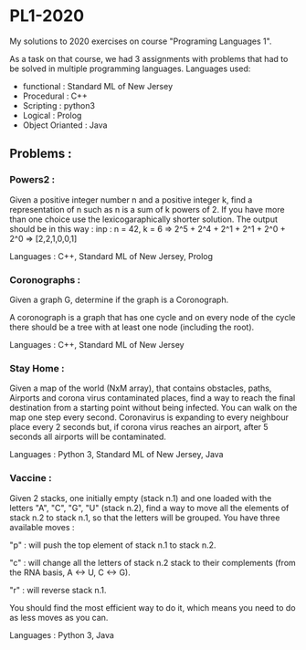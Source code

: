 # PL1-2020
My solutions to 2020 exercises on course "Programing Languages 1".

As a task on that course, we had 3 assignments with problems that had to be solved in multiple programming languages. Languages used:
* functional : Standard ML of New Jersey
* Procedural : C++
* Scripting : python3
* Logical : Prolog
* Object Orianted : Java

## Problems :

### Powers2 :

Given a positive integer number n and a positive integer k, find a representation of n such as n is a sum of k powers of 2. If you have more than one choice use the lexicogaraphically shorter solution.
The output should be in this way :
inp : n = 42, k = 6 => 2^5 + 2^4 + 2^1 + 2^1 + 2^0 + 2^0 => [2,2,1,0,0,1]

Languages : C++, Standard ML of New Jersey, Prolog

### Coronographs :

Given a graph G, determine if the graph is a Coronograph.

A coronograph is a graph that has one cycle and on every node of the cycle there should be a tree with at least one node (including the root).

Languages : C++, Standard ML of New Jersey

### Stay Home :

Given a map of the world (NxM array), that contains obstacles, paths, Airports and corona virus contaminated places, find a way to reach the final destination from a starting point without being infected. You can walk on the map one step every second. Coronavirus is expanding to every neighbour place every 2 seconds but, if corona virus reaches an airport, after 5 seconds all airports will be contaminated. 

Languages : Python 3, Standard ML of New Jersey, Java

### Vaccine :

Given 2 stacks, one initially empty (stack n.1) and one loaded with the letters "A", "C", "G", "U" (stack n.2), find a way to move all the elements of stack n.2 to stack n.1, so that the letters will be grouped. You have three available moves :

"p" : will push the top element of stack n.1 to stack n.2.

"c" : will change all the letters of stack n.2 stack to their complements (from the RNA basis, A <-> U, C <-> G).

"r" : will reverse stack n.1.

You should find the most efficient way to do it, which means you need to do as less moves as you can. 

Languages : Python 3, Java

